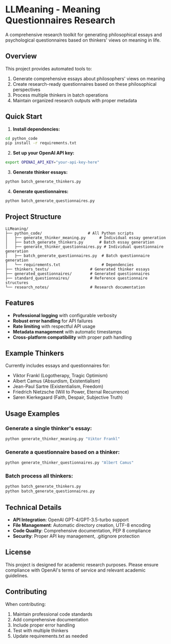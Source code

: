 # LLMeaning - Meaning Questionnaires Research

A comprehensive research toolkit for generating philosophical essays and psychological questionnaires based on thinkers' views on meaning in life.

## Overview

This project provides automated tools to:
1. Generate comprehensive essays about philosophers' views on meaning
2. Create research-ready questionnaires based on these philosophical perspectives
3. Process multiple thinkers in batch operations
4. Maintain organized research outputs with proper metadata

## Quick Start

1. **Install dependencies:**
```bash
cd python_code
pip install -r requirements.txt
```

2. **Set up your OpenAI API key:**
```bash
export OPENAI_API_KEY="your-api-key-here"
```

3. **Generate thinker essays:**
```bash
python batch_generate_thinkers.py
```

4. **Generate questionnaires:**
```bash
python batch_generate_questionnaires.py
```

## Project Structure

```
LLMeaning/
├── python_code/                    # All Python scripts
│   ├── generate_thinker_meaning.py      # Individual essay generation
│   ├── batch_generate_thinkers.py       # Batch essay generation
│   ├── generate_thinker_questionnaires.py # Individual questionnaire generation
│   ├── batch_generate_questionnaires.py  # Batch questionnaire generation
│   └── requirements.txt                  # Dependencies
├── thinkers_texts/                  # Generated thinker essays
├── generated_questionnaires/        # Generated questionnaires
├── standard_questionnaires/         # Reference questionnaire structures
└── research_notes/                  # Research documentation
```

## Features

- **Professional logging** with configurable verbosity
- **Robust error handling** for API failures
- **Rate limiting** with respectful API usage
- **Metadata management** with automatic timestamps
- **Cross-platform compatibility** with proper path handling

## Example Thinkers

Currently includes essays and questionnaires for:
- Viktor Frankl (Logotherapy, Tragic Optimism)
- Albert Camus (Absurdism, Existentialism)
- Jean-Paul Sartre (Existentialism, Freedom)
- Friedrich Nietzsche (Will to Power, Eternal Recurrence)
- Søren Kierkegaard (Faith, Despair, Subjective Truth)

## Usage Examples

### Generate a single thinker's essay:
```bash
python generate_thinker_meaning.py "Viktor Frankl"
```

### Generate a questionnaire based on a thinker:
```bash
python generate_thinker_questionnaires.py "Albert Camus"
```

### Batch process all thinkers:
```bash
python batch_generate_thinkers.py
python batch_generate_questionnaires.py
```

## Technical Details

- **API Integration**: OpenAI GPT-4/GPT-3.5-turbo support
- **File Management**: Automatic directory creation, UTF-8 encoding
- **Code Quality**: Comprehensive documentation, PEP 8 compliance
- **Security**: Proper API key management, .gitignore protection

## License

This project is designed for academic research purposes. Please ensure compliance with OpenAI's terms of service and relevant academic guidelines.

## Contributing

When contributing:
1. Maintain professional code standards
2. Add comprehensive documentation
3. Include proper error handling
4. Test with multiple thinkers
5. Update requirements.txt as needed
